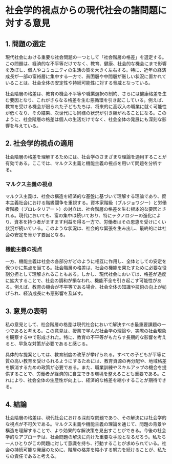 # 社会学的視点からの現代社会の諸問題に対する意見

## 1. 問題の選定

現代社会における重要な社会問題の一つとして「社会階層の格差」を選定する。この問題は、経済的な不平等だけでなく、教育、健康、社会的な機会にまで影響を及ぼし、個人やコミュニティの生活の質を大きく左右する。特に、近年の経済成長が一部の富裕層に集中する一方で、貧困層や中間層が厳しい状況に置かれていることは、社会全体の安定性や持続可能性に対する脅威となっている。

社会階層の格差は、教育の機会不平等や職業選択の制約、さらには健康格差を生む要因となり、これがさらなる格差を生む悪循環を引き起こしている。例えば、教育を受ける機会が限られた子どもたちは、将来的に高収入の職業に就く可能性が低くなり、その結果、次世代にも同様の状況が引き継がれることになる。このように、社会階層の格差は個人の生活だけでなく、社会全体の発展にも深刻な影響を与えている。

## 2. 社会学的視点の適用

社会階層の格差を理解するためには、社会学のさまざまな理論を適用することが有効である。ここでは、マルクス主義と機能主義の視点を用いて問題を分析する。

### マルクス主義の視点

マルクス主義は、社会の構造を経済的な基盤に基づいて理解する理論であり、資本主義社会における階級闘争を重視する。資本家階級（ブルジョワジー）と労働者階級（プロレタリアート）の対立は、社会階層の格差を生む根本的な要因とされる。現代においても、富の集中は続いており、特にテクノロジーの進化により、資本を持つ者がますます利益を得る一方で、労働者はその恩恵を受けにくい状況が続いている。このような状況は、社会的な緊張を生み出し、最終的には社会の安定を脅かす要因となる。

### 機能主義の視点

一方、機能主義は社会の各部分がどのように相互に作用し、全体としての安定を保つかに焦点を当てる。社会階層の格差は、社会の機能を果たすために必要な役割分担として理解されることもある。しかし、現代社会においては、格差が過度に拡大することで、社会の調和が損なわれ、機能不全を引き起こす可能性がある。例えば、教育の機会が不平等である場合、社会全体の知識や技術の向上が妨げられ、経済成長にも悪影響を及ぼす。

## 3. 意見の表明

私の意見として、社会階層の格差は現代社会において解決すべき最重要課題の一つであると考える。この意見は、授業で学んだ社会学の理論や、実際の社会現象を観察する中で形成された。特に、教育の不平等がもたらす長期的な影響を考えると、早急な対策が必要であると感じる。

具体的な提案としては、教育制度の改革が挙げられる。すべての子どもが平等に質の高い教育を受けられるようにするためには、教育資源の再分配や、地域格差を解消するための政策が必要である。また、職業訓練やスキルアップの機会を提供することで、労働者が経済的に自立できる環境を整えることも重要である。これにより、社会全体の生産性が向上し、経済的な格差を縮小することが期待できる。

## 4. 結論

社会階層の格差は、現代社会における深刻な問題であり、その解決には社会学的な視点が不可欠である。マルクス主義や機能主義の理論を通じて、問題の背景や構造を理解することで、より効果的な解決策を見出すことができる。今後の社会学的なアプローチは、社会問題の解決に向けた重要な手段となるだろう。私たち一人ひとりがこの問題に対して意識を持ち、行動することが求められている。社会の持続可能な発展のために、階層の格差を縮小する努力を続けることが、私たちの責任であると考える。